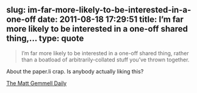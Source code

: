 slug: im-far-more-likely-to-be-interested-in-a-one-off
date: 2011-08-18 17:29:51
title: I’m far more likely to be interested in a one-off shared thing,...
type: quote
---

> I’m far more likely to be interested in a one-off shared thing, rather than a boatload of arbitrarily-collated stuff you’ve thrown together.

About the paper.li crap. Is anybody actually liking this?

 [The Matt Gemmell Daily](http://mattgemmell.com/2011/08/18/the-matt-gemmell-daily)
